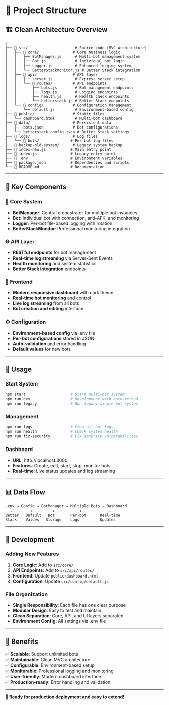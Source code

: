 # 📁 Project Structure

## 🏗️ **Clean Architecture Overview**

```
/
├── 📁 src/                     # Source code (MVC Architecture)
│   ├── 📁 core/               # Core business logic
│   │   ├── BotManager.js      # Multi-bot management system
│   │   ├── Bot.js             # Individual bot logic
│   │   ├── Logger.js          # Enhanced logging system
│   │   └── BetterStackMonitor.js # Better Stack integration
│   ├── 📁 api/                # API layer
│   │   ├── server.js          # Express server setup
│   │   └── 📁 routes/         # API endpoints
│   │       ├── bots.js        # Bot management endpoints
│   │       ├── logs.js        # Logging endpoints
│   │       ├── health.js      # Health check endpoints
│   │       └── betterstack.js # Better Stack endpoints
│   └── 📁 config/             # Configuration management
│       └── default.js         # Environment-based config
├── 📁 public/                 # Static files
│   └── dashboard.html         # Multi-bot dashboard
├── 📁 data/                   # Persistent data
│   ├── bots.json             # Bot configurations
│   └── betterstack-config.json # Better Stack settings
├── 📁 logs/                   # Log files
│   └── 📁 bots/              # Per-bot log files
├── 📁 backup-old-system/      # Legacy system backup
├── 📄 index-new.js           # Main entry point
├── 📄 index.js               # Legacy entry point
├── 📄 .env                   # Environment variables
├── 📄 package.json           # Dependencies and scripts
└── 📄 README.md              # Documentation
```

---

## 🎯 **Key Components**

### **🤖 Core System**
- **BotManager**: Central orchestrator for multiple bot instances
- **Bot**: Individual bot with connection, anti-AFK, and monitoring
- **Logger**: Per-bot file-based logging with rotation
- **BetterStackMonitor**: Professional monitoring integration

### **🌐 API Layer**
- **RESTful endpoints** for bot management
- **Real-time log streaming** via Server-Sent Events
- **Health monitoring** and system statistics
- **Better Stack integration** endpoints

### **🎨 Frontend**
- **Modern responsive dashboard** with dark theme
- **Real-time bot monitoring** and control
- **Live log streaming** from all bots
- **Bot creation and editing** interface

### **⚙️ Configuration**
- **Environment-based config** via .env file
- **Per-bot configurations** stored in JSON
- **Auto-validation** and error handling
- **Default values** for new bots

---

## 🚀 **Usage**

### **Start System**
```bash
npm start                    # Start multi-bot system
npm run dev                  # Development with auto-reload
npm run legacy               # Run legacy single-bot system
```

### **Management**
```bash
npm run logs                 # View all bot logs
npm run health               # Check system health
npm run fix-security         # Fix security vulnerabilities
```

### **Dashboard**
- **URL**: http://localhost:3000
- **Features**: Create, edit, start, stop, monitor bots
- **Real-time**: Live status updates and log streaming

---

## 📊 **Data Flow**

```
.env → Config → BotManager → Multiple Bots → Dashboard
  ↓        ↓         ↓           ↓            ↓
Better   Default   Bot       Per-bot      Real-time
Stack    Values   Storage    Logs         Updates
```

---

## 🔧 **Development**

### **Adding New Features**
1. **Core Logic**: Add to `src/core/`
2. **API Endpoints**: Add to `src/api/routes/`
3. **Frontend**: Update `public/dashboard.html`
4. **Configuration**: Update `src/config/default.js`

### **File Organization**
- **Single Responsibility**: Each file has one clear purpose
- **Modular Design**: Easy to test and maintain
- **Clean Separation**: Core, API, and UI layers separated
- **Environment Config**: All settings via .env file

---

## 🎉 **Benefits**

✅ **Scalable**: Support unlimited bots  
✅ **Maintainable**: Clean MVC architecture  
✅ **Configurable**: Environment-based setup  
✅ **Monitorable**: Professional logging and monitoring  
✅ **User-friendly**: Modern dashboard interface  
✅ **Production-ready**: Error handling and validation  

---

**🚀 Ready for production deployment and easy to extend!**
